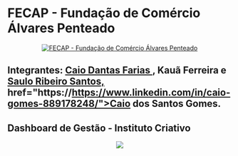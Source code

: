 # FECAP - Fundação de Comércio Álvares Penteado

<p align="center">
<a href= "https://www.fecap.br/"><img src="https://encrypted-tbn0.gstatic.com/images?q=tbn:ANd9GcRhZPrRa89Kma0ZZogxm0pi-tCn_TLKeHGVxywp-LXAFGR3B1DPouAJYHgKZGV0XTEf4AE&usqp=CAU" alt="FECAP - Fundação de Comércio Álvares Penteado" border="0"></a>
</p>

## Integrantes: <a href="https://www.linkedin.com/in/caio-dantas-5bb171329/">Caio Dantas Farias  </a>, Kauã Ferreira e <a href="https://www.linkedin.com/in/saulo-santos-a1ba86334/">Saulo Ribeiro Santos, </a>href="https://https://www.linkedin.com/in/caio-gomes-889178248/">Caio dos Santos Gomes.

## Dashboard de Gestão - Instituto Criativo

<p align="center">
<img src = "https://uploads-ssl.webflow.com/60fc6fd742d40922fd276ea8/619d15d412c8a57be7d11c36_Graph%20image%20BR%20IC.jpg"
  </p>
